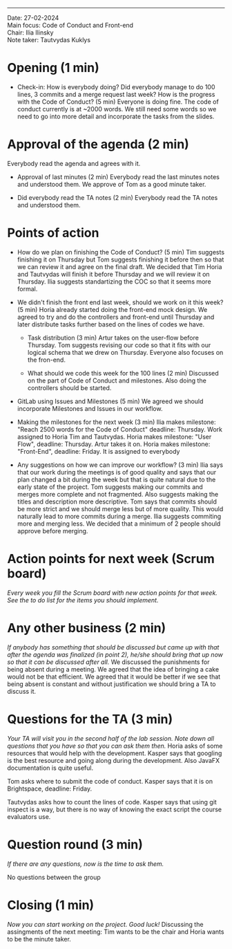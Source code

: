 ---

Date:           27-02-2024\
Main focus:     Code of Conduct and Front-end\
Chair:          Ilia Ilinsky\
Note taker:     Tautvydas Kuklys

# Opening (1 min)
- Check-in: How is everybody doing? Did everybody manage to do 100 lines, 3 commits and a merge request last week? How is the progress with the Code of Conduct? (5 min)
Everyone is doing fine. The code of conduct currently is at ~2000 words. We still need some words so we need to go into more detail and incorporate the tasks from the slides. 

# Approval of the agenda (2 min)
Everybody read the agenda and agrees with it.

- Approval of last minutes (2 min)
Everybody read the last minutes notes and understood them. We approve of Tom as a good minute taker.

- Did everybody read the TA notes (2 min)
Everybody read the TA notes and understood them.

# Points of action

 - How do we plan on finishing the Code of Conduct? (5 min)
Tim suggests finishing it on Thursday but Tom suggests finishing it before then so that we can review it and agree on the final draft. We decided that Tim Horia and Tautvydas will finish it before Thursday and we will review it on Thursday. Ilia suggests standartizing the COC so that it seems more formal.

 - We didn't finish the front end last week, should we work on it this week? (5 min)
Horia already started doing the front-end mock design. We agreed to try and do the controllers and front-end until Thursday and later distribute tasks further based on the lines of codes we have.  
	
    - Task distribution (3 min)
Artur takes on the user-flow before Thursday.
Tom suggests revising our code so that it fits with our logical schema that we drew on Thursday.
Everyone also focuses on the fron-end.

	- What should we code this week for the 100 lines  (2 min)
Discussed on the part of Code of Conduct and milestones. Also doing the controllers should be started.

- GitLab using Issues and Milestones (5 min)
We agreed we should incorporate Milestones and Issues in our workflow.

- Making the milestones for the next week (3 min)
Ilia makes milestone: "Reach 2500 words for the Code of Conduct" deadline: Thursday. Work assigned to Horia Tim and Tautvydas.
Horia makes milestone: "User Flow", deadline: Thursday. Artur takes it on.
Horia makes milestone: "Front-End", deadline: Friday. It is assigned to everybody

- Any suggestions on how we can improve our workflow? (3 min)
Ilia says that our work during the meetings is of good quality and says that our plan changed a bit during the week but that is quite natural due to the early state of the project.
Tom suggests making our commits and merges more complete and not fragmented. Also suggests making the titles and description more descriptive. Tom says that commits should be more strict and we should merge less but of more quality. This would naturally lead to more commits during a merge. Ilia suggests commiting more and merging less. We decided that a minimum of 2 people should approve before merging. 

# Action points for next week (Scrum board)
*Every week you fill the Scrum board with new action points for that week. See the to do list for the items you should implement.*

# Any other business (2 min)
*If anybody has something that should be discussed but came up with that after the agenda was finalized (in point 2), he/she should bring that up now so that it can be discussed after all.*
We discussed the punishments for being absent during a meeting. We agreed that the idea of bringing a cake would not be that efficient. We agreed that it would be better if we see that being absent is constant and without justification we should bring a TA to discuss it.

# Questions for the TA (3 min) 
*Your TA will visit you in the second half of the lab session. Note down all questions that you have so that you can ask them then.*
Horia asks of some resources that would help with the development.
Kasper says that googling is the best resource and going along during the development. Also JavaFX documentation is quite useful.

Tom asks where to submit the code of conduct.
Kasper says that it is on Brightspace, deadline: Friday.

Tautvydas asks how to count the lines of code.
Kasper says that using git inspect is a way, but there is no way of knowing the exact script the course evaluators use.

# Question round (3 min)
*If there are any questions, now is the time to ask them.*

No questions between the group

# Closing (1 min)
*Now you can start working on the project. Good luck!*
Discussing the assingments of the next meeting: Tim wants to be the chair and Horia wants to be the minute taker. 
